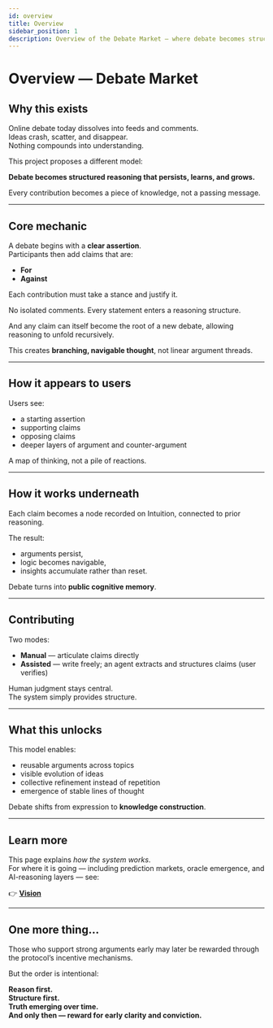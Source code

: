 ```yaml
---
id: overview
title: Overview
sidebar_position: 1
description: Overview of the Debate Market — where debate becomes structured, persistent reasoning on Intuition.
---
```


# Overview — Debate Market

## Why this exists

Online debate today dissolves into feeds and comments.  
Ideas crash, scatter, and disappear.  
Nothing compounds into understanding.

This project proposes a different model:

**Debate becomes structured reasoning that persists, learns, and grows.**

Every contribution becomes a piece of knowledge, not a passing message.

---

## Core mechanic

A debate begins with a **clear assertion**.  
Participants then add claims that are:

- **For**
- **Against**

Each contribution must take a stance and justify it.

No isolated comments. Every statement enters a reasoning structure.

And any claim can itself become the root of a new debate, allowing reasoning to unfold recursively.

This creates **branching, navigable thought**, not linear argument threads.

---

## How it appears to users

Users see:

- a starting assertion
- supporting claims
- opposing claims
- deeper layers of argument and counter-argument

A map of thinking, not a pile of reactions.

---

## How it works underneath

Each claim becomes a node recorded on Intuition, connected to prior reasoning.

The result:

- arguments persist,
- logic becomes navigable,
- insights accumulate rather than reset.

Debate turns into **public cognitive memory**.

---

## Contributing

Two modes:

- **Manual** — articulate claims directly
- **Assisted** — write freely; an agent extracts and structures claims (user verifies)

Human judgment stays central.  
The system simply provides structure.

---

## What this unlocks

This model enables:

- reusable arguments across topics
- visible evolution of ideas
- collective refinement instead of repetition
- emergence of stable lines of thought

Debate shifts from expression to **knowledge construction**.

---

## Learn more

This page explains *how the system works*.  
For where it is going — including prediction markets, oracle emergence, and AI-reasoning layers — see:

👉 **[Vision](./vision.md)**

---

## One more thing…

Those who support strong arguments early may later be rewarded through the protocol’s incentive mechanisms.

But the order is intentional:

**Reason first.  
Structure first.  
Truth emerging over time.  
And only then — reward for early clarity and conviction.**
